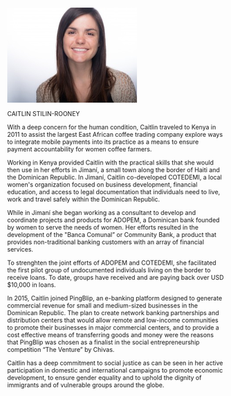 ![functionaldiagram_financialworkflow](https://github.com/BridgingBanks/GeneralSpecificationsDocumentation/blob/gh-pages/Caitlin/caitlin_photo.png)




CAITLIN STILIN-ROONEY

With a deep concern for the human condition, Caitlin traveled to Kenya in 2011 to assist the largest East African coffee trading company explore ways to integrate mobile payments into its practice as a means to ensure payment accountability for women coffee farmers.

Working in Kenya provided Caitlin with the practical skills that she would then use in her efforts in Jimaní, a small town along the border of Haiti and the Dominican Republic. In Jimaní, Caitlin co-developed COTEDEMI, a local women's organization focused on business development, financial education, and access to legal documentation that individuals need to live, work and travel safely within the Dominican Republic.

While in Jimaní she began working as a consultant to develop and coordinate projects and products for ADOPEM, a Dominican bank founded by women to serve the needs of women. Her efforts resulted in the development of the "Banca Comunal” or Community Bank, a product that provides non-traditional banking customers with an array of financial services.

To strenghten the joint efforts of ADOPEM and COTEDEMI, she facilitated the first pilot group of undocumented individuals living on the border to receive loans. To date, groups have received and are paying back over USD $10,000 in loans.

In 2015, Caitlin joined PingBlip, an e-banking platform designed to generate commercial revenue for small and medium-sized businesses in the Dominican Republic. The plan to create network banking partnerships and distribution centers that would allow remote and low-income communities to promote their businesses in major commercial centers, and to provide a cost effective means of transferring goods and money were the reasons that PingBlip was chosen as a finalist in the social entrepreneurship competition “The Venture” by Chivas.

Caitlin has a deep commitment to social justice as can be seen in her active participation in domestic and international campaigns to promote economic development, to ensure gender equality and to uphold the dignity of immigrants and of vulnerable groups around the globe.
